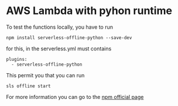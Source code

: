 # AWS Lambda with pyhon runtime 

To test the functions locally, you have to run 
```
npm install serverless-offline-python --save-dev
```
for this, in the serverless.yml must contains 

```
plugins:
  - serverless-offline-python
```

This permit you that you can run 

```
sls offline start
```
For more information you can go to the [npm official page](https://www.npmjs.com/package/serverless-offline-python)